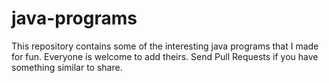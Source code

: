 java-programs
============
This repository contains some of the interesting java programs that I made for fun. Everyone is welcome to add theirs.
Send Pull Requests if you have something similar to share.
